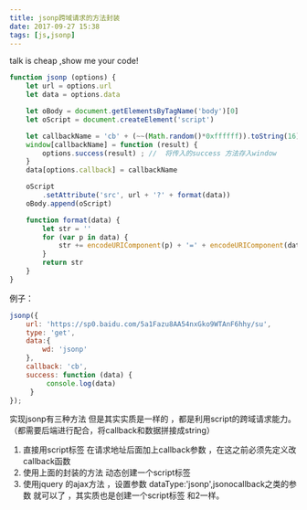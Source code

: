 ```yaml
---
title: jsonp跨域请求的方法封装
date: 2017-09-27 15:38
tags: [js,jsonp]
---
```


talk is cheap ,show me your code!


<!--more-->

```js
function jsonp (options) {
    let url = options.url
    let data = options.data

    let oBody = document.getElementsByTagName('body')[0]
    let oScript = document.createElement('script')

    let callbackName = 'cb' + (~~(Math.random()*0xffffff)).toString(16)
    window[callbackName] = function (result) {
        options.success(result) ; //  将传入的success 方法存入window
    }
    data[options.callback] = callbackName

    oScript
        .setAttribute('src', url + '?' + format(data))
    oBody.append(oScript)

    function format(data) {
        let str = ''
        for (var p in data) {
            str += encodeURIComponent(p) + '=' + encodeURIComponent(data[p]) + '&'
        }
        return str
    }
}
```


例子：
```js
jsonp({
    url: 'https://sp0.baidu.com/5a1Fazu8AA54nxGko9WTAnF6hhy/su',
    type: 'get',
    data:{
        wd: 'jsonp'
    },
    callback: 'cb',
    success: function (data) {
         console.log(data)
     }
});

```

实现jsonp有三种方法 但是其实实质是一样的 ，都是利用script的跨域请求能力。
（都需要后端进行配合，将callback和数据拼接成string）
1. 直接用script标签 在请求地址后面加上callback参数 ，在这之前必须先定义改callback函数
2. 使用上面的封装的方法 动态创建一个script标签
3. 使用jquery 的ajax方法 ，设置参数 dataType:'jsonp',jsonocallback之类的参数 就可以了 ，其实质也是创建一个script标签 和2一样。
